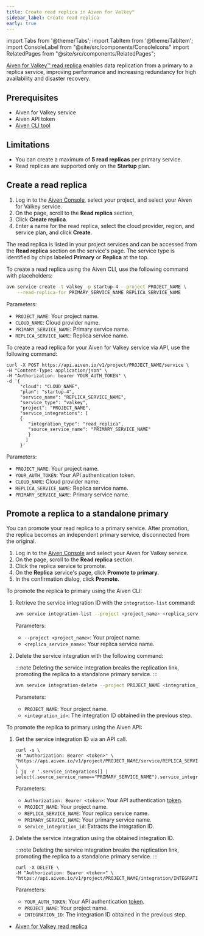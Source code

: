 ```yaml
---
title: Create read replica in Aiven for Valkey™
sidebar_label: Create read replica
early: true
---
```


import Tabs from '@theme/Tabs';
import TabItem from '@theme/TabItem';
import ConsoleLabel from "@site/src/components/ConsoleIcons"
import RelatedPages from "@site/src/components/RelatedPages";

[Aiven for Valkey™ read replica](/docs/products/valkey/concepts/read-replica) enables data replication from a primary to a replica service, improving performance and increasing redundancy for high availability and disaster recovery.

## Prerequisites

- Aiven for Valkey service
- Aiven API token
- [Aiven CLI tool](https://github.com/aiven/aiven-client)

## Limitations

- You can create a maximum of **5 read replicas** per primary service.
- Read replicas are supported only on the **Startup** plan.

## Create a read replica

<Tabs groupId="method">
<TabItem value="1" label="Aiven Console">

1. Log in to the [Aiven Console](https://console.aiven.io/), select your project,
   and select your Aiven for Valkey service.
1. On the <ConsoleLabel name="overview"/> page, scroll to the **Read replica** section,
1. Click **Create replica**.
1. Enter a name for the read replica, select the cloud provider, region, and service
   plan, and click **Create**.

The read replica is listed in your project services and can be accessed from the
**Read replica** section on the service's <ConsoleLabel name="overview"/> page. The
service type is identified by chips labeled **Primary** or **Replica** at the top.

</TabItem>
<TabItem value="2" label="Aiven CLI">

To create a read replica using the Aiven CLI, use the following command with placeholders:

```bash
avn service create -t valkey -p startup-4 --project PROJECT_NAME \
    --read-replica-for PRIMARY_SERVICE_NAME REPLICA_SERVICE_NAME
```

Parameters:

- `PROJECT_NAME`: Your project name.
- `CLOUD_NAME`: Cloud provider name.
- `PRIMARY_SERVICE_NAME`: Primary service name.
- `REPLICA_SERVICE_NAME`: Replica service name.

</TabItem>
<TabItem value="3" label="Aiven API">

To create a read replica for your Aiven for Valkey service via API, use the following
command:

```shell
curl -X POST https://api.aiven.io/v1/project/PROJECT_NAME/service \
-H "Content-Type: application/json" \
-H "Authorization: bearer YOUR_AUTH_TOKEN" \
-d '{
     "cloud": "CLOUD_NAME",
     "plan": "startup-4",
     "service_name": "REPLICA_SERVICE_NAME",
     "service_type": "valkey",
     "project": "PROJECT_NAME",
     "service_integrations": [
     {
        "integration_type": "read_replica",
        "source_service_name": "PRIMARY_SERVICE_NAME"
        }
       ]
     }'
```

Parameters:

- `PROJECT_NAME`: Your project name.
- `YOUR_AUTH_TOKEN`: Your API authentication token.
- `CLOUD_NAME`: Cloud provider name.
- `REPLICA_SERVICE_NAME`: Replica service name.
- `PRIMARY_SERVICE_NAME`: Primary service name.

</TabItem>
</Tabs>

## Promote a replica to a standalone primary

You can promote your read replica to a primary service. After promotion, the replica
becomes an independent primary service, disconnected from the original.

<Tabs groupId="method">
<TabItem value="1" label="Aiven Console">

1. Log in to the [Aiven Console](https://console.aiven.io/) and select your Aiven for
   Valkey service.
1. On the <ConsoleLabel name="overview"/> page, scroll to the **Read replica** section.
1. Click the replica service to promote.
1. On the **Replica** service's <ConsoleLabel name="overview"/> page, click
   **Promote to primary**.
1. In the confirmation dialog, click **Promote**.

</TabItem>
<TabItem value="2" label="Aiven CLI">

To promote the replica to primary using the Aiven CLI:

1. Retrieve the service integration ID with the `integration-list` command:

   ```bash
   avn service integration-list --project <project_name> <replica_service_name>
   ```

   Parameters:

   - `--project <project_name>`: Your project name.
   - `<replica_service_name>`: Your replica service name.

1. Delete the service integration with the following command:

   :::note
   Deleting the service integration breaks the replication link, promoting the replica
   to a standalone primary service.
   :::

   ```bash
   avn service integration-delete --project PROJECT_NAME <integration_id>
   ```

   Parameters:

   - `PROJECT_NAME`: Your project name.
   - `<integration_id>`: The integration ID obtained in the previous step.

</TabItem>
<TabItem value="3" label="Aiven API">

To promote the replica to primary using the Aiven API:

1. Get the service integration ID via an API call.

   ```shell
   curl -s \
   -H "Authorization: Bearer <token>" \
   "https://api.aiven.io/v1/project/PROJECT_NAME/service/REPLICA_SERVICE_NAME/integration" \
   | jq -r '.service_integrations[] | select(.source_service_name=="PRIMARY_SERVICE_NAME").service_integration_id'
   ```

   Parameters:

   - `Authorization: Bearer <token>`: Your API authentication
     [token](/docs/platform/concepts/authentication-tokens).
   - `PROJECT_NAME`: Your project name.
   - `REPLICA_SERVICE_NAME`: Your replica service name.
   - `PRIMARY_SERVICE_NAME`: Your primary service name.
   - `service_integration_id`: Extracts the integration ID.

1. Delete the service integration using the obtained integration ID.

   :::note
   Deleting the service integration breaks the replication link, promoting the replica
   to a standalone primary service.
   :::

   ```shell
   curl -X DELETE \
   -H "Authorization: Bearer <token>" \
   "https://api.aiven.io/v1/project/PROJECT_NAME/integration/INTEGRATION_ID"

   ```

   Parameters:

   - `YOUR_AUTH_TOKEN`: Your API authentication
     [token](/docs/platform/concepts/authentication-tokens).
   - `PROJECT_NAME`: Your project name.
   - `INTEGRATION_ID`: The integration ID obtained in the previous step.


</TabItem>
</Tabs>

<RelatedPages/>

- [Aiven for Valkey read replica](/docs/products/valkey/concepts/read-replica)
